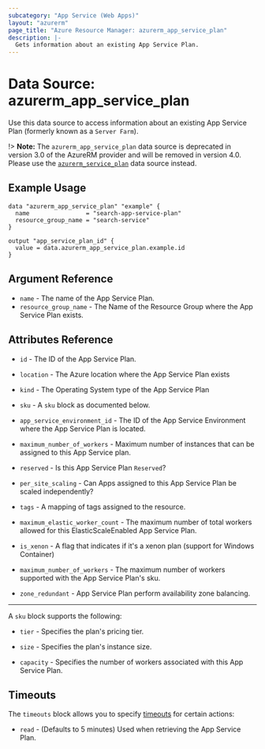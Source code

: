 ```yaml
---
subcategory: "App Service (Web Apps)"
layout: "azurerm"
page_title: "Azure Resource Manager: azurerm_app_service_plan"
description: |-
  Gets information about an existing App Service Plan.
---
```


# Data Source: azurerm_app_service_plan

Use this data source to access information about an existing App Service Plan (formerly known as a `Server Farm`).

!> **Note:** The `azurerm_app_service_plan` data source is deprecated in version 3.0 of the AzureRM provider and will be removed in version 4.0. Please use the [`azurerm_service_plan`](https://registry.terraform.io/providers/hashicorp/azurerm/latest/docs/data-sources/service_plan) data source instead.

## Example Usage

```hcl
data "azurerm_app_service_plan" "example" {
  name                = "search-app-service-plan"
  resource_group_name = "search-service"
}

output "app_service_plan_id" {
  value = data.azurerm_app_service_plan.example.id
}
```

## Argument Reference

* `name` - The name of the App Service Plan.
* `resource_group_name` - The Name of the Resource Group where the App Service Plan exists.

## Attributes Reference

* `id` - The ID of the App Service Plan.

* `location` - The Azure location where the App Service Plan exists

* `kind` - The Operating System type of the App Service Plan

* `sku` - A `sku` block as documented below.

* `app_service_environment_id` - The ID of the App Service Environment where the App Service Plan is located.

* `maximum_number_of_workers` - Maximum number of instances that can be assigned to this App Service plan.

* `reserved` - Is this App Service Plan `Reserved`?

* `per_site_scaling` - Can Apps assigned to this App Service Plan be scaled independently?

* `tags` - A mapping of tags assigned to the resource.

* `maximum_elastic_worker_count` - The maximum number of total workers allowed for this ElasticScaleEnabled App Service Plan.

* `is_xenon` - A flag that indicates if it's a xenon plan (support for Windows Container)

* `maximum_number_of_workers` - The maximum number of workers supported with the App Service Plan's sku.

* `zone_redundant` - App Service Plan perform availability zone balancing.

---

A `sku` block supports the following:

* `tier` - Specifies the plan's pricing tier.

* `size` - Specifies the plan's instance size.

* `capacity` - Specifies the number of workers associated with this App Service Plan.

## Timeouts

The `timeouts` block allows you to specify [timeouts](https://www.terraform.io/docs/configuration/resources.html#timeouts) for certain actions:

* `read` - (Defaults to 5 minutes) Used when retrieving the App Service Plan.
